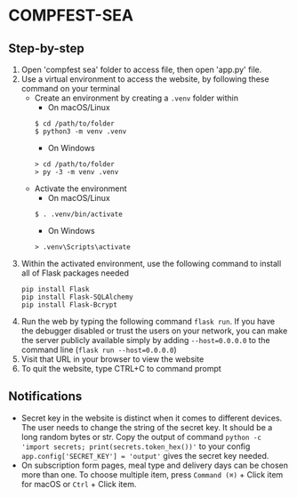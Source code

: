 # COMPFEST-SEA

## Step-by-step
1. Open 'compfest sea' folder to access file, then open 'app.py' file.
2. Use a virtual environment to access the website, by following these command on your terminal
    - Create an environment by creating a ```.venv``` folder within
      * On macOS/Linux
      ```
      $ cd /path/to/folder
      $ python3 -m venv .venv
      ```
      * On Windows
      ```
      > cd /path/to/folder
      > py -3 -m venv .venv
      ```
    - Activate the environment
      * On macOS/Linux
      ```
      $ . .venv/bin/activate
      ```
      * On Windows
      ```
      > .venv\Scripts\activate
      ```
3. Within the activated environment, use the following command to install all of Flask packages needed
   ```
   pip install Flask
   pip install Flask-SQLAlchemy
   pip install Flask-Bcrypt
   ```
4. Run the web by typing the following command ```flask run```. If you have the debugger disabled or trust the users on your network, you can make the server publicly available simply by adding ```--host=0.0.0.0``` to the command line (```flask run --host=0.0.0.0```)
5. Visit that URL in your browser to view the website
6. To quit the website, type CTRL+C to command prompt


## Notifications
- Secret key in the website is distinct when it comes to different devices. The user needs to change the string of the secret key. It should be a long random bytes or str. Copy the output of command ```python -c 'import secrets; print(secrets.token_hex())'``` to your config ```app.config['SECRET_KEY'] = 'output'``` gives the secret key needed.
- On subscription form pages, meal type and delivery days can be chosen more than one. To choose multiple item, press ```Command (⌘)``` + Click item for macOS or ```Ctrl``` + Click item.
